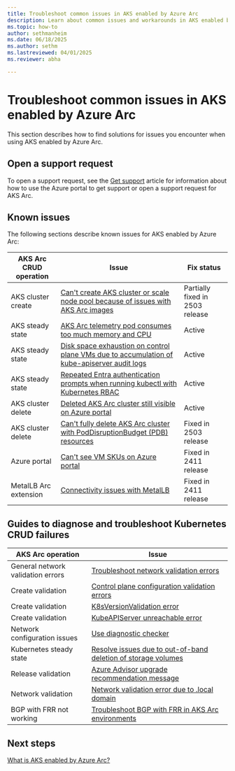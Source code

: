 ```yaml
---
title: Troubleshoot common issues in AKS enabled by Azure Arc
description: Learn about common issues and workarounds in AKS enabled by Arc.
ms.topic: how-to
author: sethmanheim
ms.date: 06/18/2025
ms.author: sethm 
ms.lastreviewed: 04/01/2025
ms.reviewer: abha

---
```


# Troubleshoot common issues in AKS enabled by Azure Arc

This section describes how to find solutions for issues you encounter when using AKS enabled by Azure Arc.

## Open a support request

To open a support request, see the [Get support](/azure/aks/hybrid/help-support) article for information about how to use the Azure portal to get support or open a support request for AKS Arc.

## Known issues

The following sections describe known issues for AKS enabled by Azure Arc:

| AKS Arc CRUD operation | Issue | Fix status |
|------------------------|-------|------------|
| AKS cluster create     | [Can't create AKS cluster or scale node pool because of issues with AKS Arc images](gallery-image-not-usable.md) | Partially fixed in 2503 release |
| AKS steady state       | [AKS Arc telemetry pod consumes too much memory and CPU](telemetry-pod-resources.md) | Active |
| AKS steady state       | [Disk space exhaustion on control plane VMs due to accumulation of kube-apiserver audit logs](kube-apiserver-log-overflow.md) | Active |
| AKS steady state       | [Repeated Entra authentication prompts when running kubectl with Kubernetes RBAC](entra-prompts.md) | Active |
| AKS cluster delete     | [Deleted AKS Arc cluster still visible on Azure portal](deleted-cluster-visible.md) | Active |
| AKS cluster delete     | [Can't fully delete AKS Arc cluster with PodDisruptionBudget (PDB) resources](delete-cluster-pdb.md) | Fixed in 2503 release |
| Azure portal           | [Can't see VM SKUs on Azure portal](check-vm-sku.md) | Fixed in 2411 release |
| MetalLB Arc extension  | [Connectivity issues with MetalLB](load-balancer-issues.md) | Fixed in 2411 release |

## Guides to diagnose and troubleshoot Kubernetes CRUD failures

| AKS Arc operation | Issue |
|------------------------|-------|
| General network validation errors | [Troubleshoot network validation errors](network-validation-errors.md) |
| Create validation      | [Control plane configuration validation errors](control-plane-validation-errors.md) |
| Create validation      | [K8sVersionValidation error](cluster-k8s-version.md) |
| Create validation      | [KubeAPIServer unreachable error](kube-api-server-unreachable.md) |
| Network configuration issues | [Use diagnostic checker](aks-arc-diagnostic-checker.md) |
| Kubernetes steady state   | [Resolve issues due to out-of-band deletion of storage volumes](delete-storage-volume.md) |
| Release validation     | [Azure Advisor upgrade recommendation message](azure-advisor-upgrade.md) |
| Network validation | [Network validation error due to .local domain](network-validation-error-local.md) |
| BGP with FRR not working | [Troubleshoot BGP with FRR in AKS Arc environments](connectivity-troubleshoot.md) |

## Next steps

[What is AKS enabled by Azure Arc?](aks-overview.md)
